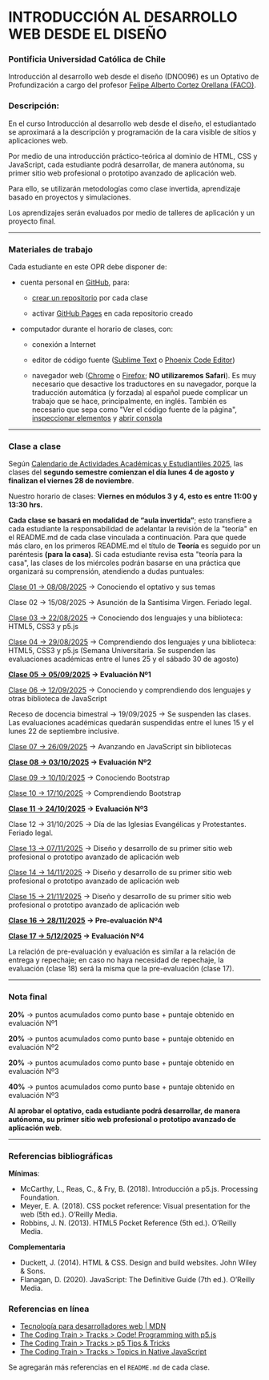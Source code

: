 # INTRODUCCIÓN AL DESARROLLO WEB DESDE EL DISEÑO

### Pontificia Universidad Católica de Chile

Introducción al desarrollo web desde el diseño (DNO096) es un Optativo de Profundización a cargo del profesor [Felipe Alberto Cortez Orellana (FACO)](https://faco.cl/).

### Descripción:

En el curso Introducción al desarrollo web desde el diseño, el estudiantado se aproximará a la descripción y programación de la cara visible de sitios y aplicaciones web. 

Por medio de una introducción práctico-teórica al dominio de HTML, CSS y JavaScript, cada estudiante podrá desarrollar, de manera autónoma, su primer sitio web profesional o prototipo avanzado de aplicación web. 

Para ello, se utilizarán metodologías como clase invertida, aprendizaje basado en proyectos y simulaciones. 

Los aprendizajes serán evaluados por medio de talleres de aplicación y un proyecto final.

- - - - - - - - - -

### Materiales de trabajo

Cada estudiante en este OPR debe disponer de:

- cuenta personal en [GitHub](https://github.com/join), para:

  - [crear un repositorio](https://docs.github.com/es/get-started/quickstart/create-a-repo) por cada clase

  - activar [GitHub Pages](https://docs.github.com/es/pages/getting-started-with-github-pages/creating-a-github-pages-site) en cada repositorio creado

- computador durante el horario de clases, con:

  - conexión a Internet

  - editor de código fuente ([Sublime Text](https://www.sublimetext.com/) o [Phoenix Code Editor](https://phcode.dev/))

  - navegador web ([Chrome](https://www.google.com/intl/es-419/chrome/) o [Firefox](https://www.mozilla.org/es-CL/firefox/new/); **NO utilizaremos Safari**). Es muy necesario que desactive los traductores en su navegador, porque la traducción automática (y forzada) al español puede complicar un trabajo que se hace, principalmente, en inglés. También es necesario que sepa como "Ver el código fuente de la página", [inspeccionar elementos](https://support.hostinger.es/es/articles/2333029-como-inspeccionar-los-elementos-del-sitio-web) y [abrir consola](https://transferwise.com/es/help/articles/2954851/como-abrir-la-consola-de-tu-navegador)

- - - - - - - - -

### Clase a clase

Según [Calendario de Actividades Académicas y Estudiantiles 2025](https://registrosacademicos.uc.cl/wp-content/uploads/2024/11/Calendario-de-Actividades-Academicas-y-Estudiantiles-2025.pdf), las clases del **segundo semestre comienzan el día lunes 4 de agosto y finalizan el viernes 28 de noviembre**.

Nuestro horario de clases: **Viernes en módulos 3 y 4, esto es entre 11:00 y 13:30 hrs.**

**Cada clase se basará en modalidad de “aula invertida”**; esto transfiere a cada estudiante la responsabilidad de adelantar la revisión de la "teoría" en el README.md de cada clase vinculada a continuación. Para que quede más claro, en los primeros README.md el título de **Teoría** es seguido por un paréntesis **(para la casa)**. Si cada estudiante revisa esta "teoría para la casa", las clases de los miércoles podrán basarse en una práctica que organizará su comprensión, atendiendo a dudas puntuales:

[Clase 01 → 08/08/2025](https://github.com/profesorfaco/opr/tree/main/clase-01) → Conociendo el optativo y sus temas

Clase 02 → 15/08/2025 → Asunción de la Santísima Virgen. Feriado legal.

[Clase 03 → 22/08/2025](https://github.com/profesorfaco/opr/tree/main/clase-03) → Conociendo dos lenguajes y una biblioteca: HTML5, CSS3 y p5.js

[Clase 04 → 29/08/2025](https://github.com/profesorfaco/opr/tree/main/clase-04) → Comprendiendo dos lenguajes y una biblioteca: HTML5, CSS3 y p5.js (Semana Universitaria. Se suspenden las evaluaciones académicas entre el lunes 25 y el sábado 30 de agosto)

**[Clase 05 → 05/09/2025](https://github.com/profesorfaco/opr/tree/main/clase-05) → Evaluación Nº1**

[Clase 06 → 12/09/2025](https://github.com/profesorfaco/opr/tree/main/clase-06) → Conociendo y comprendiendo dos lenguajes y otras biblioteca de JavaScript

Receso de docencia bimestral → 19/09/2025 → Se suspenden las clases. Las evaluaciones académicas quedarán suspendidas entre el lunes 15 y el lunes 22 de septiembre inclusive.

[Clase 07 → 26/09/2025](https://github.com/profesorfaco/opr/tree/main/clase-07) → Avanzando en JavaScript sin bibliotecas

**[Clase 08 → 03/10/2025](https://github.com/profesorfaco/opr/tree/main/clase-08) → Evaluación Nº2**

[Clase 09 → 10/10/2025](https://github.com/profesorfaco/opr/tree/main/clase-09) → Conociendo Bootstrap

[Clase 10 → 17/10/2025](https://github.com/profesorfaco/opr/tree/main/clase-10) → Comprendiendo Bootstrap

**[Clase 11 → 24/10/2025](https://github.com/profesorfaco/opr/tree/main/clase-11) →  Evaluación Nº3**

Clase 12 → 31/10/2025 → Día de las Iglesias Evangélicas y Protestantes. Feriado legal.

[Clase 13 → 07/11/2025](https://github.com/profesorfaco/opr/tree/main/clase-13) → Diseño y desarrollo de su primer sitio web profesional o prototipo avanzado de aplicación web

[Clase 14 → 14/11/2025](https://github.com/profesorfaco/opr/tree/main/clase-14) → Diseño y desarrollo de su primer sitio web profesional o prototipo avanzado de aplicación web

[Clase 15 → 21/11/2025](https://github.com/profesorfaco/opr/tree/main/clase-15) → Diseño y desarrollo de su primer sitio web profesional o prototipo avanzado de aplicación web

**[Clase 16 → 28/11/2025](https://github.com/profesorfaco/opr/tree/main/clase-16) → Pre-evaluación Nº4**

**[Clase 17 → 5/12/2025](https://github.com/profesorfaco/opr/tree/main/clase-17) → Evaluación Nº4**

La relación de pre-evaluación y evaluación es similar a la relación de entrega y repechaje; en caso no haya necesidad de repechaje, la evaluación (clase 18) será la misma que la pre-evaluación (clase 17).

- - - - - - - -

### Nota final

**20%** → puntos acumulados como punto base + puntaje obtenido en evaluación Nº1

**20%** → puntos acumulados como punto base + puntaje obtenido en evaluación Nº2

**20%** → puntos acumulados como punto base + puntaje obtenido en evaluación Nº3

**40%** → puntos acumulados como punto base + puntaje obtenido en evaluación Nº3

**Al aprobar el optativo, cada estudiante podrá desarrollar, de manera autónoma, su primer sitio web profesional o prototipo avanzado de aplicación web**.

- - - - - - - 

### Referencias bibliográficas

**Mínimas**:

- McCarthy, L., Reas, C., & Fry, B. (2018). Introducción a p5.js. Processing Foundation.
- Meyer, E. A. (2018). CSS pocket reference: Visual presentation for the web (5th ed.). O’Reilly Media.
- Robbins, J. N. (2013). HTML5 Pocket Reference (5th ed.). O’Reilly Media.

**Complementaria**

- Duckett, J. (2014). HTML & CSS. Design and build websites. John Wiley & Sons.
- Flanagan, D. (2020). JavaScript: The Definitive Guide (7th ed.). O’Reilly Media.

### Referencias en línea

- [Tecnología para desarrolladores web | MDN](https://developer.mozilla.org/es/docs/Web)
- [The Coding Train > Tracks > Code! Programming with p5.js](https://thecodingtrain.com/tracks/code-programming-with-p5-js)
- [The Coding Train > Tracks > p5 Tips & Tricks](https://thecodingtrain.com/tracks/p5-tips-and-tricks)
- [The Coding Train	> Tracks > Topics in Native JavaScript](https://thecodingtrain.com/tracks/topics-in-native-javascript)

Se agregarán más referencias en el `README.md` de cada clase.

